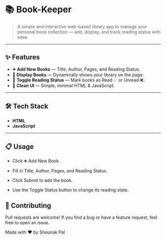 # 📚 Book-Keeper

> A simple and interactive web-based library app to manage your personal book collection — add, display, and track reading status with ease.

---

## ✨ Features

- ➕ **Add New Books** — Title, Author, Pages, and Reading Status.
- 📄 **Display Books** — Dynamically shows your library on the page.
- 🔄 **Toggle Reading Status** — Mark books as Read ✅ or Unread ❌.
- 🎨 **Clean UI** — Simple, minimal HTML & JavaScript.

---


## 🛠️ Tech Stack

- **HTML**
- **JavaScript**

---


## 📋 Usage
- Click ➕ Add New Book.

- Fill in Title, Author, Pages, and Reading Status.

- Click Submit to add the book.

- Use the Toggle Status button to change its reading state.

## 🤝 Contributing
Pull requests are welcome!
If you find a bug or have a feature request, feel free to open an issue.

Made with ❤️ by Shounak Pal




